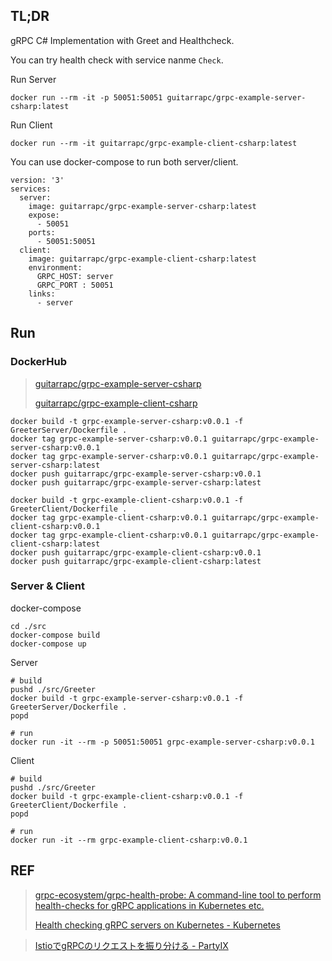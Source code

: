 ## TL;DR

gRPC C# Implementation with Greet and Healthcheck.

You can try health check with service nanme `Check`.

Run Server

```
docker run --rm -it -p 50051:50051 guitarrapc/grpc-example-server-csharp:latest
```

Run Client

```
docker run --rm -it guitarrapc/grpc-example-client-csharp:latest
```

You can use docker-compose to run both server/client.

```
version: '3'
services:
  server:
    image: guitarrapc/grpc-example-server-csharp:latest
    expose:
      - 50051
    ports:
      - 50051:50051
  client:
    image: guitarrapc/grpc-example-client-csharp:latest
    environment:
      GRPC_HOST: server
      GRPC_PORT : 50051
    links:
      - server
```


## Run

### DockerHub

> [guitarrapc/grpc-example-server-csharp](https://cloud.docker.com/u/guitarrapc/repository/docker/guitarrapc/grpc-example-server-csharp)
>
> [guitarrapc/grpc-example-client-csharp](https://cloud.docker.com/u/guitarrapc/repository/docker/guitarrapc/grpc-example-client-csharp)

```
docker build -t grpc-example-server-csharp:v0.0.1 -f GreeterServer/Dockerfile .
docker tag grpc-example-server-csharp:v0.0.1 guitarrapc/grpc-example-server-csharp:v0.0.1
docker tag grpc-example-server-csharp:v0.0.1 guitarrapc/grpc-example-server-csharp:latest
docker push guitarrapc/grpc-example-server-csharp:v0.0.1
docker push guitarrapc/grpc-example-server-csharp:latest

docker build -t grpc-example-client-csharp:v0.0.1 -f GreeterClient/Dockerfile .
docker tag grpc-example-client-csharp:v0.0.1 guitarrapc/grpc-example-client-csharp:v0.0.1
docker tag grpc-example-client-csharp:v0.0.1 guitarrapc/grpc-example-client-csharp:latest
docker push guitarrapc/grpc-example-client-csharp:v0.0.1
docker push guitarrapc/grpc-example-client-csharp:latest
```

### Server & Client

docker-compose

```
cd ./src
docker-compose build
docker-compose up
```

Server

```
# build
pushd ./src/Greeter
docker build -t grpc-example-server-csharp:v0.0.1 -f GreeterServer/Dockerfile .
popd

# run
docker run -it --rm -p 50051:50051 grpc-example-server-csharp:v0.0.1
```

Client

```
# build
pushd ./src/Greeter
docker build -t grpc-example-client-csharp:v0.0.1 -f GreeterClient/Dockerfile .
popd

# run
docker run -it --rm grpc-example-client-csharp:v0.0.1
```

## REF

> [grpc\-ecosystem/grpc\-health\-probe: A command\-line tool to perform health\-checks for gRPC applications in Kubernetes etc\.](https://github.com/grpc-ecosystem/grpc-health-probe/)
>
> [Health checking gRPC servers on Kubernetes \- Kubernetes](https://kubernetes.io/blog/2018/10/01/health-checking-grpc-servers-on-kubernetes/)

> [IstioでgRPCのリクエストを振り分ける \- PartyIX](https://h3poteto.hatenablog.com/entry/2019/02/23/230211)